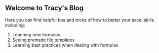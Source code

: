 ## Welcome to Tracy's Blog

Here you can find helpful tips and tricks of how to better your excel skills including:
1. Leanning new formulas
2. Seeing premade file templates
3. Learning best practices when dealing with formulas

